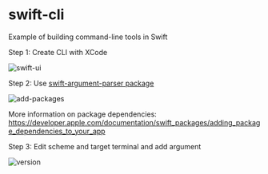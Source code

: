 # swift-cli
Example of building command-line tools in Swift

Step 1:  Create CLI with XCode

![swift-ui](https://user-images.githubusercontent.com/58792/148776386-8290449e-3a2e-474a-90cb-0ec506b35f02.png)

Step 2:  Use [swift-argument-parser package](https://github.com/apple/swift-argument-parser)

![add-packages](https://user-images.githubusercontent.com/58792/148778659-42a69e38-9dbe-452d-876f-4890fc77fa81.png)

More information on package dependencies:  https://developer.apple.com/documentation/swift_packages/adding_package_dependencies_to_your_app

Step 3:  Edit scheme and target terminal and add argument


![version](https://user-images.githubusercontent.com/58792/148784787-d2ed5910-2fca-4bc9-ba5a-49a8fb349c09.png)
